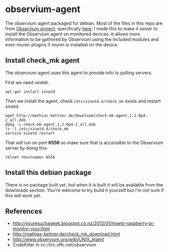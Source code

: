 observium-agent
===============

The observium agent packaged for debian.  Most of the files in this repo are from [Observium project](http://www.observium.org/wiki/Main_Page), specifically [here](http://fisheye.observium.org/browse/Observium/scripts).  I made this to make it easier to install the Observium agent on monitored devices.  It allows more information to be gathered by Observium using the included modules and even munin-plugins if munin is installed on the device.

## Install check_mk agent

The observium agent uses this agent to provide info to polling servers.

First we need xinetd:

```
apt-get install xinetd
```

Then we install the agent, check `/etc/xinetd.d/check_mk` exists and restart xinetd.

```
wget http://mathias-kettner.de/download/check-mk-agent_1.2.0p4-2_all.deb
dpkg -i check-mk-agent_1.2.0p4-2_all.deb
ls -l /etc/xinetd.d/check_mk
service xinetd restart
```

That will run on port **6556** so make sure that is accessible to the Observium server by doing this:

```
telnet <hostname> 6556
```

## Install this debian package

There is no package built yet, but when it is built it will be available from the downloads section.  You're welcome to try build it yourself but I'm not sure if this will work yet.

## References
* http://youresuchageek.blogspot.co.nz/2013/01/howto-raspberry-pi-monitor-your.html
* http://mathias-kettner.de/check_mk_download.html
* http://www.observium.org/wiki/UNIX_Agent
* CodeKiller in irc://irc.oftc.net/observium
